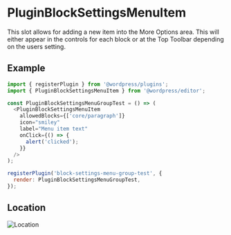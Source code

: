 # PluginBlockSettingsMenuItem

This slot allows for adding a new item into the More Options area.
This will either appear in the controls for each block or at the Top Toolbar depending on the users setting.

## Example

```js
import { registerPlugin } from '@wordpress/plugins';
import { PluginBlockSettingsMenuItem } from '@wordpress/editor';

const PluginBlockSettingsMenuGroupTest = () => (
  <PluginBlockSettingsMenuItem
    allowedBlocks={['core/paragraph']}
    icon="smiley"
    label="Menu item text"
    onClick={() => {
      alert('clicked');
    }}
  />
);

registerPlugin('block-settings-menu-group-test', {
  render: PluginBlockSettingsMenuGroupTest,
});
```

## Location

![Location](https://raw.githubusercontent.com/WordPress/gutenberg/HEAD/docs/assets/plugin-block-settings-menu-item-screenshot.png?raw=true 'PluginBlockSettingsMenuItem Location')

